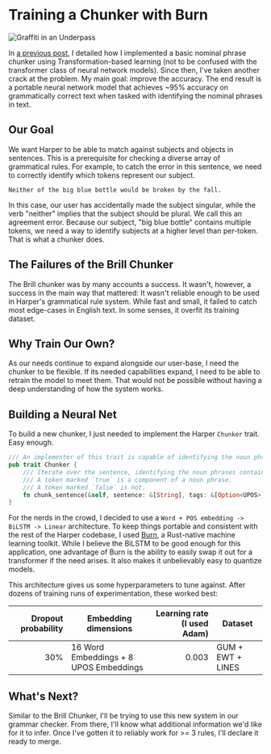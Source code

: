 # Training a Chunker with Burn

![Graffiti in an Underpass](/images/underpass.webp)

In [a previous post](./more_transformation-based_learning.md), I detailed how I implemented a basic nominal phrase chunker using Transformation-based learning (not to be confused with the transformer class of neural network models).
Since then, I've taken another crack at the problem.
My main goal: improve the accuracy.
The end result is a portable neural network model that achieves ~95% accuracy on grammatically correct text when tasked with identifying the nominal phrases in text.

## Our Goal

We want Harper to be able to match against subjects and objects in sentences.
This is a prerequisite for checking a diverse array of grammatical rules.
For example, to catch the error in this sentence, we need to correctly identify which tokens represent our subject.

```plaintext
Neither of the big blue bottle would be broken by the fall.
```

In this case, our user has accidentally made the subject singular, while the verb "neither" implies that the subject should be plural.
We call this an agreement error.
Because our subject, "big blue bottle" contains multiple tokens, we need a way to identify subjects at a higher level than per-token.
That is what a chunker does.

## The Failures of the Brill Chunker

The Brill chunker was by many accounts a success.
It wasn't, however, a success in the main way that mattered: It wasn't reliable enough to be used in Harper's grammatical rule system.
While fast and small, it failed to catch most edge-cases in English text.
In some senses, it overfit its training dataset.

## Why Train Our Own?

As our needs continue to expand alongside our user-base, I need the chunker to be flexible.
If its needed capabilities expand, I need to be able to retrain the model to meet them.
That would not be possible without having a deep understanding of how the system works.

## Building a Neural Net

To build a new chunker, I just needed to implement the Harper `Chunker` trait.
Easy enough.

```rust
/// An implementer of this trait is capable of identifying the noun phrases in a provided sentence.
pub trait Chunker {
    /// Iterate over the sentence, identifying the noun phrases contained within.
    /// A token marked `true` is a component of a noun phrase.
    /// A token marked `false` is not.
    fn chunk_sentence(&self, sentence: &[String], tags: &[Option<UPOS>]) -> Vec<bool>;
}
```

For the nerds in the crowd, I decided to use a `Word + POS embedding -> BiLSTM -> Linear` architecture.
To keep things portable and consistent with the rest of the Harper codebase, I used [Burn](https://burn.dev/), a Rust-native machine learning toolkit.
While I believe the BiLSTM to be good enough for this application, one advantage of Burn is the ability to easily swap it out for a transformer if the need arises.
It also makes it unbelievably easy to quantize models.

This architecture gives us some hyperparameters to tune against.
After dozens of training runs of experimentation, these worked best:

| Dropout probability | Embedding dimensions | Learning rate (I used Adam) | Dataset |
| -: | - | -: | - |
| 30% | 16 Word Embeddings + 8 UPOS Embeddings | 0.003 | GUM + EWT + LINES |

## What's Next?

Similar to the Brill Chunker, I'll be trying to use this new system in our grammar checker.
From there, I'll know what additional information we'd like for it to infer.
Once I've gotten it to reliably work for >= 3 rules, I'll declare it ready to merge.
